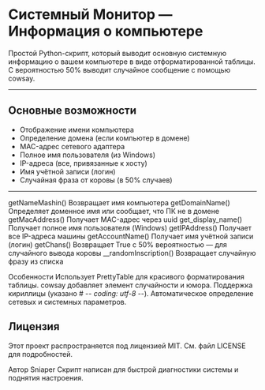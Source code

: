 # Системный Монитор — Информация о компьютере

Простой Python-скрипт, который выводит основную системную информацию о вашем компьютере в виде отформатированной таблицы.  
С вероятностью 50% выводит случайное сообщение с помощью cowsay.

---

## Основные возможности

- Отображение имени компьютера
- Определение домена (если компьютер в домене)
- MAC-адрес сетевого адаптера
- Полное имя пользователя (из Windows)
- IP-адреса (все, привязанные к хосту)
- Имя учётной записи (логин)
- Случайная фраза от коровы (в 50% случаев)

---

getNameMashin()
Возвращает имя компьютера
getDomainName()
Определяет доменное имя или сообщает, что ПК не в домене
getMacAddress()
Получает MAC-адрес через uuid
get_display_name()
Получает полное имя пользователя (Windows)
getIPAddress()
Получает все IP-адреса машины
getAccountName()
Получает имя учётной записи (логин)
getChans()
Возвращает True с 50% вероятностью — для случайного вывода коровы
__randomInscription()
Возвращает случайную фразу из списка

Особенности
Использует PrettyTable для красивого форматирования таблицы.
cowsay добавляет элемент случайности и юмора.
Поддержка кириллицы (указано # -*- coding: utf-8 -*-).
Автоматическое определение сетевых и системных параметров.
## Лицензия
Этот проект распространяется под лицензией MIT. См. файл LICENSE для подробностей.

Автор Sniaper
Скрипт написан для быстрой диагностики системы и поднятия настроения.
